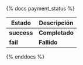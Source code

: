 {% docs payment_status %}

| **Estado**             | **Descripción**              |
|------------------------|------------------------------|
| **success**            | **Completado**               |
| **fail**               | **Fallido**                  |

{% enddocs %}